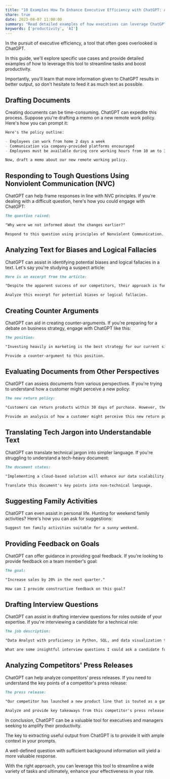 ```yaml
---
title: "10 Examples How To Enhance Executive Efficiency with ChatGPT: A Non-Tech Savvy's Guide"
share: true 
date: 2023-08-07 11:00:00
summary: "Read detailed examples of how executives can leverage ChatGPT to streamline tasks, boost productivity, and enhance effectiveness."
keywords: ['productivity', 'AI']
---
```


In the pursuit of executive efficiency, a tool that often goes overlooked is ChatGPT. 

In this guide, we'll explore specific use cases and provide detailed examples of how to leverage this tool to streamline tasks and boost productivity. 

Importantly, you'll learn that more information given to ChatGPT results in better output, so don't hesitate to feed it as much text as possible.

## Drafting Documents

Creating documents can be time-consuming. ChatGPT can expedite this process. Suppose you're drafting a memo on a new remote work policy. Here's how you can prompt it:

```markdown
Here's the policy outline:

- Employees can work from home 2 days a week
- Communication via company-provided platforms encouraged
- Employees must be available during core working hours from 10 am to 3 pm

Now, draft a memo about our new remote working policy.
```

## Responding to Tough Questions Using Nonviolent Communication (NVC)

ChatGPT can help frame responses in line with NVC principles. If you're dealing with a difficult question, here's how you could engage with ChatGPT:

```markdown
The question raised:

"Why were we not informed about the changes earlier?"

Respond to this question using principles of Nonviolent Communication.
```

## Analyzing Text for Biases and Logical Fallacies

ChatGPT can assist in identifying potential biases and logical fallacies in a text. Let's say you're studying a suspect article:

```markdown
Here is an excerpt from the article:

"Despite the apparent success of our competitors, their approach is fundamentally flawed. They focus too much on short-term gains without considering long-term sustainability..."

Analyze this excerpt for potential biases or logical fallacies.
```

## Creating Counter Arguments

ChatGPT can aid in creating counter-arguments. If you're preparing for a debate on business strategy, engage with ChatGPT like this:

```markdown
The position:

"Investing heavily in marketing is the best strategy for our current situation."

Provide a counter-argument to this position.
```

## Evaluating Documents from Other Perspectives

ChatGPT can assess documents from various perspectives. If you're trying to understand how a customer might perceive a new policy:

```markdown
The new return policy:

"Customers can return products within 30 days of purchase. However, the product must be unused and in its original packaging."

Provide an analysis of how a customer might perceive this new return policy.
```

## Translating Tech Jargon into Understandable Text

ChatGPT can translate technical jargon into simpler language. If you're struggling to understand a tech-heavy document:

```markdown
The document states:

"Implementing a cloud-based solution will enhance our data scalability and allow for an agile response to market changes..."

Translate this document's key points into non-technical language.
```

## Suggesting Family Activities

ChatGPT can even assist in personal life. Hunting for weekend family activities? Here's how you can ask for suggestions:

```markdown
Suggest ten family activities suitable for a sunny weekend.
```

## Providing Feedback on Goals

ChatGPT can offer guidance in providing goal feedback. If you're looking to provide feedback on a team member's goal:

```markdown
The goal:

"Increase sales by 20% in the next quarter."

How can I provide constructive feedback on this goal?
```

## Drafting Interview Questions

ChatGPT can assist in drafting interview questions for roles outside of your expertise. If you're interviewing a candidate for a technical role:

```markdown
The job description:

"Data Analyst with proficiency in Python, SQL, and data visualization tools."

What are some insightful interview questions I could ask a candidate for this position?
```

## Analyzing Competitors' Press Releases

ChatGPT can help analyze competitors' press releases. If you need to understand the key points of a competitor's press release:

```markdown
The press release:

"Our competitor has launched a new product line that is touted as a game-changer in the industry..."

Analyze and provide key takeaways from this competitor's press release.
```

In conclusion, ChatGPT can be a valuable tool for executives and managers seeking to amplify their productivity.

The key to extracting useful output from ChatGPT is to provide it with ample context in your prompts. 

A well-defined question with sufficient background information will yield a more valuable response. 

With the right approach, you can leverage this tool to streamline a wide variety of tasks and ultimately, enhance your effectiveness in your role.